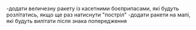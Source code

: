 -додати величезну ракету із касетними боєприпасами, які будуть розлітатись, якщо ще раз натиснути "постріл"
-додати ракети на мапі, які будуть вилітати після знака попередження
